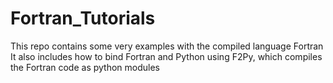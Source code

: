 # Fortran_Tutorials
This repo contains some very examples with the compiled language Fortran 
It also includes how to bind Fortran and Python using F2Py, which compiles the Fortran code as python modules

